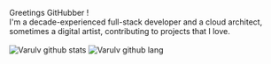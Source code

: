 Greetings GitHubber !  <br/>
I'm a decade-experienced full-stack developer and a cloud architect, sometimes a digital artist, contributing to projects that I love.<br/><br>
![Varulv github stats](https://anasgamrani.vercel.app/api?username=Varulv1997&theme=jolly&bg_color=2B213A&include_all_commits&show_icons=true)
![Varulv github lang](https://anasgamrani.vercel.app/api/top-langs/?username=Varulv1997&hide=php,css,hack,javascript,html&langs_count=10&layout=compact&theme=synthwave)
